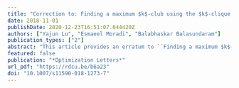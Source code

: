 ```yaml
---
title: "Correction to: Finding a maximum $k$-club using the $k$-clique formulation and canonical hypercube cuts"
date: 2018-11-01
publishDate: 2020-12-23T16:51:07.044420Z
authors: ["Yajun Lu", "Esmaeel Moradi", "Balabhaskar Balasundaram"]
publication_types: ["2"]
abstract: "This article provides an erratum to ``Finding a maximum $k$-club using the $k$-clique formulation and canonical hypercube cuts,'' published online in Optim Lett, 2015. Due to  programming errors in our C++ implementations, the computational results reported in the article are incorrect. In some pathological instances, a significantly larger number of $k$-cliques that are not $k$-clubs can be detected, which can  adversely affect the performance of the algorithms proposed. This erratum presents completely revised computational results, discussion, and conclusions that are meant to _replace_ Sections 3 and 4 in the original article."
featured: false
publication: "*Optimization Letters*"
url_pdf: "https://rdcu.be/b6a23"
doi: "10.1007/s11590-018-1273-7"
---
```

